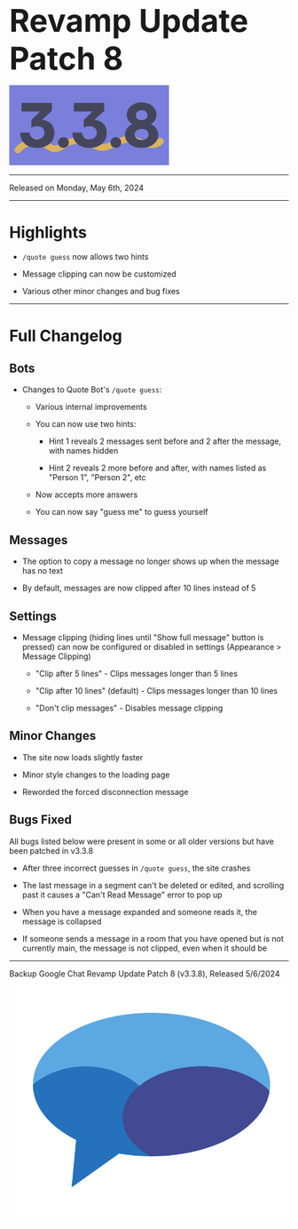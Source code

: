 <h1 style="font-size:4em;margin-bottom:0.25em;">
    Revamp Update Patch 8
</h1>

<img src="/public/v3.3.8.svg" height="10%" alt="v3.3.8">

<hr>

Released on Monday, May 6th, 2024

<hr>

<style>
    h1 {
        font-size: 2em;
    }
</style>

# Highlights

- `/quote guess` now allows two hints

- Message clipping can now be customized

- Various other minor changes and bug fixes

<hr>

# Full Changelog

## Bots

- Changes to Quote Bot's `/quote guess`:

  - Various internal improvements

  - You can now use two hints:

    - Hint 1 reveals 2 messages sent before and 2 after the message, with names hidden

    - Hint 2 reveals 2 more before and after, with names listed as "Person 1", "Person 2", etc

  - Now accepts more answers

  - You can now say "guess me" to guess yourself

## Messages

- The option to copy a message no longer shows up when the message has no text

- By default, messages are now clipped after 10 lines instead of 5

## Settings

- Message clipping (hiding lines until "Show full message" button is pressed) can now be configured or disabled in settings (Appearance > Message Clipping)

  - "Clip after 5 lines" - Clips messages longer than 5 lines

  - "Clip after 10 lines" (default) - Clips messages longer than 10 lines

  - "Don't clip messages" - Disables message clipping

## Minor Changes

- The site now loads slightly faster

- Minor style changes to the loading page

- Reworded the forced disconnection message

## Bugs Fixed

All bugs listed below were present in some or all older versions but have been patched in v3.3.8

- After three incorrect guesses in `/quote guess`, the site crashes

- The last message in a segment can't be deleted or edited, and scrolling past it causes a "Can't Read Message" error to pop up

- When you have a message expanded and someone reads it, the message is collapsed

- If someone sends a message in a room that you have opened but is not currently main, the message is not clipped, even when it should be

<hr>

Backup Google Chat Revamp Update Patch 8 (v3.3.8), Released 5/6/2024  
<img src="/public/logo.svg" height="10%" alt="Backup Google Chat">
